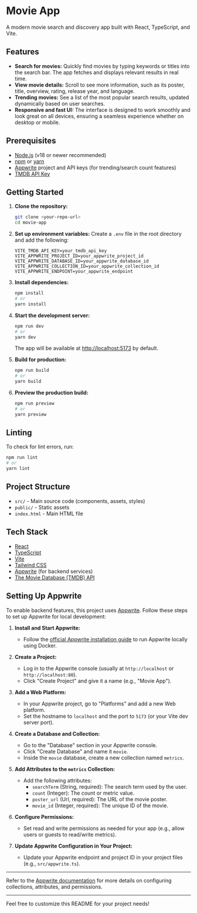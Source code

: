 # Movie App

A modern movie search and discovery app built with React, TypeScript, and Vite.

## Features

- **Search for movies:** Quickly find movies by typing keywords or titles into the search bar. The app fetches and displays relevant results in real time.
- **View movie details:** Scroll to see more information, such as its poster, title, overview, rating, release year, and language.
- **Trending movies:** See a list of the most popular search results, updated dynamically based on user searches.
- **Responsive and fast UI:** The interface is designed to work smoothly and look great on all devices, ensuring a seamless experience whether on desktop or mobile.

## Prerequisites

- [Node.js](https://nodejs.org/) (v18 or newer recommended)
- [npm](https://www.npmjs.com/) or [yarn](https://yarnpkg.com/)
- [Appwrite](https://appwrite.io/) project and API keys (for trending/search count features)
- [TMDB API Key](https://www.themoviedb.org/documentation/api)

## Getting Started

1. **Clone the repository:**

   ```bash
   git clone <your-repo-url>
   cd movie-app
   ```

2. **Set up environment variables:**
   Create a `.env` file in the root directory and add the following:

   ```env
   VITE_TMDB_API_KEY=your_tmdb_api_key
   VITE_APPWRITE_PROJECT_ID=your_appwrite_project_id
   VITE_APPWRITE_DATABASE_ID=your_appwrite_database_id
   VITE_APPWRITE_COLLECTION_ID=your_appwrite_collection_id
   VITE_APPWRITE_ENDPOINT=your_appwrite_endpoint
   ```

3. **Install dependencies:**

   ```bash
   npm install
   # or
   yarn install
   ```

4. **Start the development server:**

   ```bash
   npm run dev
   # or
   yarn dev
   ```

   The app will be available at [http://localhost:5173](http://localhost:5173) by default.

5. **Build for production:**

   ```bash
   npm run build
   # or
   yarn build
   ```

6. **Preview the production build:**
   ```bash
   npm run preview
   # or
   yarn preview
   ```

## Linting

To check for lint errors, run:

```bash
npm run lint
# or
yarn lint
```

## Project Structure

- `src/` - Main source code (components, assets, styles)
- `public/` - Static assets
- `index.html` - Main HTML file

## Tech Stack

- [React](https://react.dev/)
- [TypeScript](https://www.typescriptlang.org/)
- [Vite](https://vitejs.dev/)
- [Tailwind CSS](https://tailwindcss.com/)
- [Appwrite](https://appwrite.io/) (for backend services)
- [The Movie Database (TMDB) API](https://www.themoviedb.org/documentation/api)

## Setting Up Appwrite

To enable backend features, this project uses [Appwrite](https://appwrite.io/). Follow these steps to set up Appwrite for local development:

1. **Install and Start Appwrite:**

   - Follow the [official Appwrite installation guide](https://appwrite.io/docs/installation) to run Appwrite locally using Docker.

2. **Create a Project:**

   - Log in to the Appwrite console (usually at `http://localhost` or `http://localhost:80`).
   - Click "Create Project" and give it a name (e.g., "Movie App").

3. **Add a Web Platform:**

   - In your Appwrite project, go to "Platforms" and add a new Web platform.
   - Set the hostname to `localhost` and the port to `5173` (or your Vite dev server port).

4. **Create a Database and Collection:**

   - Go to the "Database" section in your Appwrite console.
   - Click "Create Database" and name it `movie`.
   - Inside the `movie` database, create a new collection named `metrics`.

5. **Add Attributes to the `metrics` Collection:**

   - Add the following attributes:
     - `searchTerm` (String, required): The search term used by the user.
     - `count` (Integer): The count or metric value.
     - `poster_url` (Url, required): The URL of the movie poster.
     - `movie_id` (Integer, required): The unique ID of the movie.

6. **Configure Permissions:**

   - Set read and write permissions as needed for your app (e.g., allow users or guests to read/write metrics).

7. **Update Appwrite Configuration in Your Project:**
   - Update your Appwrite endpoint and project ID in your project files (e.g., `src/appwrite.ts`).

---

Refer to the [Appwrite documentation](https://appwrite.io/docs) for more details on configuring collections, attributes, and permissions.

---

Feel free to customize this README for your project needs!
